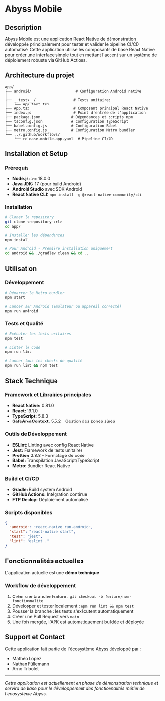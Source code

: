 # Abyss Mobile

## Description

Abyss Mobile est une application React Native de démonstration développée principalement pour tester et valider le pipeline CI/CD automatisé. Cette application utilise les composants de base React Native pour créer une interface simple tout en mettant l'accent sur un système de déploiement robuste via GitHub Actions.

## Architecture du projet

```
app/
├── android/                    # Configuration Android native
│   
├── __tests__/                 # Tests unitaires
│   └── App.test.tsx
├── App.tsx                    # Composant principal React Native
├── index.js                   # Point d'entrée de l'application
├── package.json              # Dépendances et scripts npm
├── tsconfig.json             # Configuration TypeScript
├── babel.config.js           # Configuration Babel
├── metro.config.js           # Configuration Metro bundler
└── ../.github/workflows/
    └── release-mobile-app.yaml  # Pipeline CI/CD
```

## Installation et Setup

### Prérequis

- **Node.js:** >= 18.0.0
- **Java JDK:** 17 (pour build Android)
- **Android Studio** avec SDK Android
- **React Native CLI:** `npm install -g @react-native-community/cli`

### Installation

```bash
# Cloner le repository
git clone <repository-url>
cd app/

# Installer les dépendances
npm install

# Pour Android - Première installation uniquement
cd android && ./gradlew clean && cd ..
```

## Utilisation

### Développement

```bash
# Démarrer le Metro bundler
npm start

# Lancer sur Android (émulateur ou appareil connecté)
npm run android
```

### Tests et Qualité

```bash
# Exécuter les tests unitaires
npm test

# Linter le code
npm run lint

# Lancer tous les checks de qualité
npm run lint && npm test
```

## Stack Technique

### Framework et Librairies principales
- **React Native:** 0.81.0
- **React:** 19.1.0
- **TypeScript:** 5.8.3
- **SafeAreaContext:** 5.5.2 - Gestion des zones sûres

### Outils de Développement
- **ESLint:** Linting avec config React Native
- **Jest:** Framework de tests unitaires
- **Prettier:** 2.8.8 - Formatage de code
- **Babel:** Transpilation JavaScript/TypeScript
- **Metro:** Bundler React Native

### Build et CI/CD
- **Gradle:** Build system Android
- **GitHub Actions:** Intégration continue
- **FTP Deploy:** Déploiement automatisé


### Scripts disponibles
```json
{
  "android": "react-native run-android",
  "start": "react-native start",
  "test": "jest",
  "lint": "eslint ."
}
```

## Fonctionnalités actuelles

L'application actuelle est une **démo technique** 

### Workflow de développement
1. Créer une branche feature : `git checkout -b feature/nom-fonctionnalite`
2. Développer et tester localement : `npm run lint && npm test`
3. Pousser la branche : les tests s'exécutent automatiquement
4. Créer une Pull Request vers `main`
5. Une fois mergée, l'APK est automatiquement buildée et déployée

## Support et Contact

Cette application fait partie de l'écosystème Abyss développé par :
- Mathéo Lopez
- Nathan Füllemann  
- Arno Tribolet

---

*Cette application est actuellement en phase de démonstration technique et servira de base pour le développement des fonctionnalités métier de l'écosystème Abyss.*